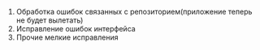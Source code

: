 1. Обработка ошибок связанных с репозиторием(приложение теперь не будет вылетать)
2. Исправление ошибок интерфейса
3. Прочие мелкие исправления
